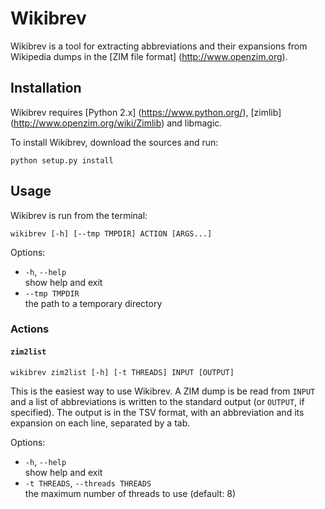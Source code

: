 Wikibrev
========
Wikibrev is a tool for extracting abbreviations and their expansions from Wikipedia dumps in the [ZIM file format] (http://www.openzim.org).

Installation
------------
Wikibrev requires [Python 2.x] (https://www.python.org/), [zimlib] (http://www.openzim.org/wiki/Zimlib) and libmagic.

To install Wikibrev, download the sources and run:

    python setup.py install

Usage
-----
Wikibrev is run from the terminal:

    wikibrev [-h] [--tmp TMPDIR] ACTION [ARGS...]

Options:
* `-h`, `--help`  
  show help and exit
* `--tmp TMPDIR`  
  the path to a temporary directory

### Actions
#### `zim2list`

    wikibrev zim2list [-h] [-t THREADS] INPUT [OUTPUT]

This is the easiest way to use Wikibrev. A ZIM dump is be read from `INPUT` and a list of abbreviations is written to
the standard output (or `OUTPUT`, if specified). The output is in the TSV format, with an abbreviation and its
expansion on each line, separated by a tab.

Options:
* `-h`, `--help`  
  show help and exit
* `-t THREADS`, `--threads THREADS`  
  the maximum number of threads to use (default: 8)
